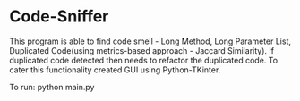 # Code-Sniffer

This program is able to find code smell - Long Method, Long Parameter List, Duplicated Code(using metrics-based approach - Jaccard Similarity). 
If duplicated code detected then needs to refactor the duplicated code. 
To cater this functionality created GUI using Python-TKinter.

To run:
  python main.py

